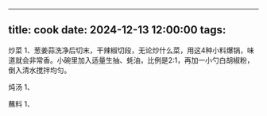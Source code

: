 
---
title: cook
date: 2024-12-13 12:00:00
tags:
---

炒菜
1、葱姜蒜洗净后切末，干辣椒切段，无论炒什么菜，用这4种小料爆锅，味道就会非常香。小碗里加入适量生抽、蚝油，比例是2:1，再加一小勺白胡椒粉，倒入清水搅拌均匀。

炖汤
1、

蘸料
1、
